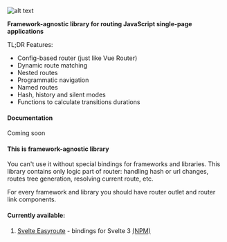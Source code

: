 ![alt text](https://lyoha.info/assets/img/slim.jpg "Easyroute")

**Framework-agnostic library for routing JavaScript single-page 
applications**

TL;DR Features:
* Config-based router (just like Vue Router)
* Dynamic route matching
* Nested routes
* Programmatic navigation
* Named routes
* Hash, history and silent modes
* Functions to calculate transitions durations

#### Documentation
Coming soon

#### This is framework-agnostic library
You can't use it without special bindings for frameworks and libraries.
This library contains only logic part of router: handling 
hash or url changes, routes tree generation, 
resolving current route, etc.

For every framework and library you should have
router outlet and router link components.

#### Currently available: 

1. [Svelte Easyroute](https://github.com/lyohaplotinka/svelte-easyroute/) - 
bindings for Svelte 3 [(NPM)](https://www.npmjs.com/package/svelte-easyroute)